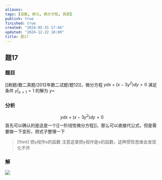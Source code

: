 ```yaml
---
aliases: 
tags: [高数, 换元, 微分方程, 真题]
publish: true
finished: true
created: "2024-05-31 17:46"
updated: "2024-12-22 10:09"
title: 题17
---
```

## 题17
### 题目
[[刷题/数二真题/2012年数二试题/题12]]，微分方程 $ydx+(x-3y^2)dy=0$ 满足条件 $y|_{x=1}=1$ 的解为 $y=$
### 分析
$$ ydx+(x-3y^2)dy=0$$
首先可以确认的是这是一个[[一阶线性微分方程]]，那么可以直接代公式，但是需要做一下变形，把式子整理一下 
> [!hint] 把y视作x的函数
> 注意这里把y视作是x的函数，这种惯性思维会发现化不开 
### 解
![](https://img.hwenyi.live/202404220003347.webp)
